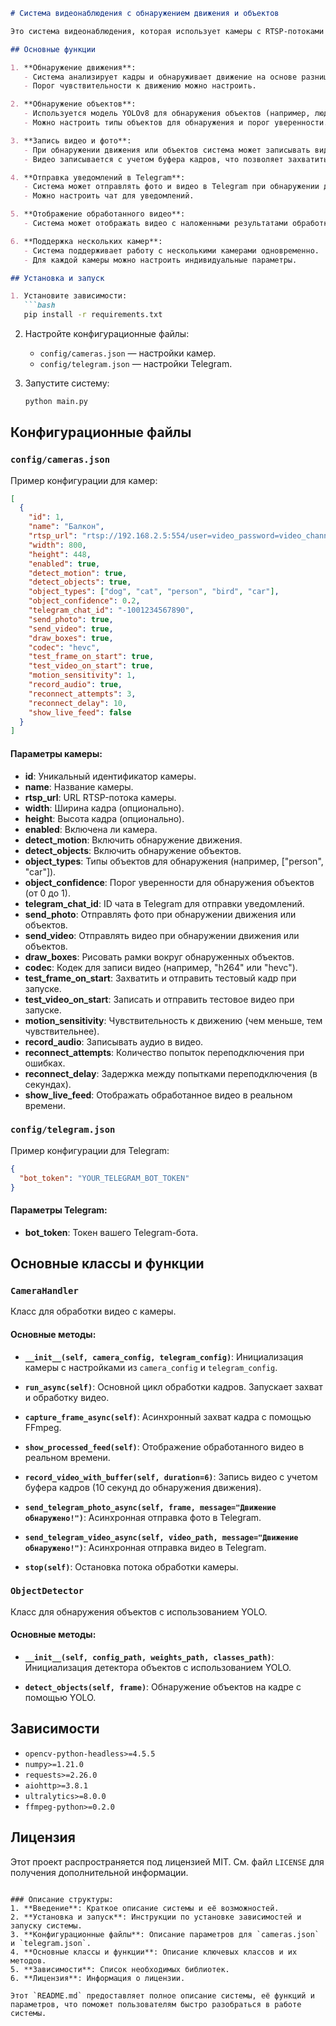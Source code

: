 ```markdown
# Система видеонаблюдения с обнаружением движения и объектов

Это система видеонаблюдения, которая использует камеры с RTSP-потоками для обнаружения движения и объектов. Система может отправлять уведомления в Telegram, записывать видео и фото, а также отображать обработанное видео в реальном времени.

## Основные функции

1. **Обнаружение движения**:
   - Система анализирует кадры и обнаруживает движение на основе разницы между текущим и предыдущим кадрами.
   - Порог чувствительности к движению можно настроить.

2. **Обнаружение объектов**:
   - Используется модель YOLOv8 для обнаружения объектов (например, людей, автомобилей, животных).
   - Можно настроить типы объектов для обнаружения и порог уверенности.

3. **Запись видео и фото**:
   - При обнаружении движения или объектов система может записывать видео и делать снимки.
   - Видео записывается с учетом буфера кадров, что позволяет захватить события до обнаружения.

4. **Отправка уведомлений в Telegram**:
   - Система может отправлять фото и видео в Telegram при обнаружении движения или объектов.
   - Можно настроить чат для уведомлений.

5. **Отображение обработанного видео**:
   - Система может отображать видео с наложенными результатами обработки (рамки вокруг объектов, зоны движения).

6. **Поддержка нескольких камер**:
   - Система поддерживает работу с несколькими камерами одновременно.
   - Для каждой камеры можно настроить индивидуальные параметры.

## Установка и запуск

1. Установите зависимости:
   ```bash
   pip install -r requirements.txt
   ```

2. Настройте конфигурационные файлы:
   - `config/cameras.json` — настройки камер.
   - `config/telegram.json` — настройки Telegram.

3. Запустите систему:
   ```bash
   python main.py
   ```

## Конфигурационные файлы

### `config/cameras.json`

Пример конфигурации для камер:

```json
[
  {
    "id": 1,
    "name": "Балкон",
    "rtsp_url": "rtsp://192.168.2.5:554/user=video_password=video_channel=0_stream=1&onvif=0.sdp?real_stream",
    "width": 800,
    "height": 448,
    "enabled": true,
    "detect_motion": true,
    "detect_objects": true,
    "object_types": ["dog", "cat", "person", "bird", "car"],
    "object_confidence": 0.2,
    "telegram_chat_id": "-1001234567890",
    "send_photo": true,
    "send_video": true,
    "draw_boxes": true,
    "codec": "hevc",
    "test_frame_on_start": true,
    "test_video_on_start": true,
    "motion_sensitivity": 1,
    "record_audio": true,
    "reconnect_attempts": 3,
    "reconnect_delay": 10,
    "show_live_feed": false
  }
]
```

#### Параметры камеры:

- **id**: Уникальный идентификатор камеры.
- **name**: Название камеры.
- **rtsp_url**: URL RTSP-потока камеры.
- **width**: Ширина кадра (опционально).
- **height**: Высота кадра (опционально).
- **enabled**: Включена ли камера.
- **detect_motion**: Включить обнаружение движения.
- **detect_objects**: Включить обнаружение объектов.
- **object_types**: Типы объектов для обнаружения (например, ["person", "car"]).
- **object_confidence**: Порог уверенности для обнаружения объектов (от 0 до 1).
- **telegram_chat_id**: ID чата в Telegram для отправки уведомлений.
- **send_photo**: Отправлять фото при обнаружении движения или объектов.
- **send_video**: Отправлять видео при обнаружении движения или объектов.
- **draw_boxes**: Рисовать рамки вокруг обнаруженных объектов.
- **codec**: Кодек для записи видео (например, "h264" или "hevc").
- **test_frame_on_start**: Захватить и отправить тестовый кадр при запуске.
- **test_video_on_start**: Записать и отправить тестовое видео при запуске.
- **motion_sensitivity**: Чувствительность к движению (чем меньше, тем чувствительнее).
- **record_audio**: Записывать аудио в видео.
- **reconnect_attempts**: Количество попыток переподключения при ошибках.
- **reconnect_delay**: Задержка между попытками переподключения (в секундах).
- **show_live_feed**: Отображать обработанное видео в реальном времени.

### `config/telegram.json`

Пример конфигурации для Telegram:

```json
{
  "bot_token": "YOUR_TELEGRAM_BOT_TOKEN"
}
```

#### Параметры Telegram:

- **bot_token**: Токен вашего Telegram-бота.

## Основные классы и функции

### `CameraHandler`

Класс для обработки видео с камеры.

#### Основные методы:

- **`__init__(self, camera_config, telegram_config)`**:
  Инициализация камеры с настройками из `camera_config` и `telegram_config`.

- **`run_async(self)`**:
  Основной цикл обработки кадров. Запускает захват и обработку видео.

- **`capture_frame_async(self)`**:
  Асинхронный захват кадра с помощью FFmpeg.

- **`show_processed_feed(self)`**:
  Отображение обработанного видео в реальном времени.

- **`record_video_with_buffer(self, duration=6)`**:
  Запись видео с учетом буфера кадров (10 секунд до обнаружения движения).

- **`send_telegram_photo_async(self, frame, message="Движение обнаружено!")`**:
  Асинхронная отправка фото в Telegram.

- **`send_telegram_video_async(self, video_path, message="Движение обнаружено!")`**:
  Асинхронная отправка видео в Telegram.

- **`stop(self)`**:
  Остановка потока обработки камеры.

### `ObjectDetector`

Класс для обнаружения объектов с использованием YOLO.

#### Основные методы:

- **`__init__(self, config_path, weights_path, classes_path)`**:
  Инициализация детектора объектов с использованием YOLO.

- **`detect_objects(self, frame)`**:
  Обнаружение объектов на кадре с помощью YOLO.

## Зависимости

- `opencv-python-headless>=4.5.5`
- `numpy>=1.21.0`
- `requests>=2.26.0`
- `aiohttp>=3.8.1`
- `ultralytics>=8.0.0`
- `ffmpeg-python>=0.2.0`

## Лицензия

Этот проект распространяется под лицензией MIT. См. файл `LICENSE` для получения дополнительной информации.
```

### Описание структуры:
1. **Введение**: Краткое описание системы и её возможностей.
2. **Установка и запуск**: Инструкции по установке зависимостей и запуску системы.
3. **Конфигурационные файлы**: Описание параметров для `cameras.json` и `telegram.json`.
4. **Основные классы и функции**: Описание ключевых классов и их методов.
5. **Зависимости**: Список необходимых библиотек.
6. **Лицензия**: Информация о лицензии.

Этот `README.md` предоставляет полное описание системы, её функций и параметров, что поможет пользователям быстро разобраться в работе системы.